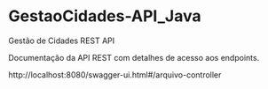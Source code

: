 # GestaoCidades-API_Java

Gestão de Cidades REST API

Documentação da API REST com detalhes de acesso aos endpoints.

http://localhost:8080/swagger-ui.html#/arquivo-controller

